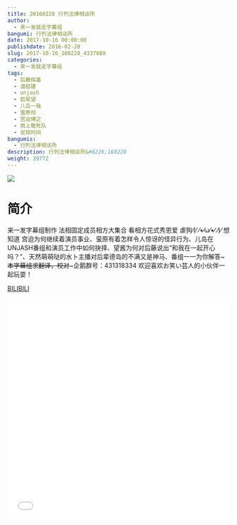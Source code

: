 ```yaml
---
title: 20160228 行列法律相谈所
author: 
  - 来一发就走字幕组
bangumi: 行列法律相谈所
date: 2017-10-16 00:00:00
publishdate: 2016-02-28
slug: 2017-10-16_160228_4337089
categories: 
  - 来一发就走字幕组
tags: 
  - 后藤辉基
  - 渡部建
  - unjash
  - 岩尾望
  - 儿岛一哉
  - 萤原彻
  - 宫迫博之
  - 雨上敢死队
  - 足球时间
bangumis: 
  - 行列法律相谈所
description: 行列法律相谈所&#8226;160228
weight: 39772
---
```


![](https://i.imgur.com/7Z9BOkH.jpg)

# 简介  
来一发字幕组制作 法相固定成员相方大集合 看相方花式秀恩爱 虐狗⁄(⁄ ⁄•⁄ω⁄•⁄ ⁄)⁄  想知道 宫迫为何继续着演员事业、萤原有着怎样令人惊讶的怪异行为、儿岛在UNJASH番组和演员工作中如何抉择、望酱为何对后藤说出“和我在一起开心吗？”、天然萌萌哒的水卜主播对后辈德岛的不满又是神马、番组一一为你解答~~~本字幕组求翻译，校对~~~企鹅群号：431318334 欢迎喜欢お笑い芸人的小伙伴一起玩耍！

  [BILIBILI](https://www.bilibili.com/video/av4337089/)


<div class="vcontainer">  <iframe class='video' src="//www.bilibili.com/blackboard/player.html?aid=4337089" width="100%" height="500" frameborder="0" allowfullscreen="allowfullscreen"></iframe></div>
